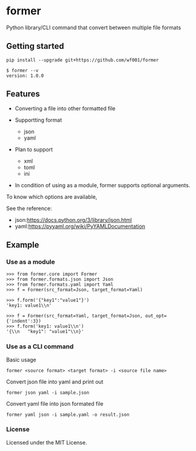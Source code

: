 # former
Python library/CLI command that convert between multiple file formats

## Getting started
```
pip install --upgrade git+https://github.com/wf001/former
```

```
$ former --v
version: 1.0.0
```

## Features
- Converting a file into other formatted file

- Supportting format 
	- json
	- yaml

- Plan to support
	- xml
	- toml
	- ini


- In condition of using as a module, former supports optional arguments.

To know which options are available,

See the reference:

- json:https://docs.python.org/3/library/json.html
- yaml:https://pyyaml.org/wiki/PyYAMLDocumentation

## Example
### Use as a module
```
>>> from former.core import Former
>>> from former.formats.json import Json
>>> from former.formats.yaml import Yaml
>>> f = Former(src_format=Json, target_format=Yaml)

>>> f.form('{"key1":"value1"}')
'key1: value1\\n'

>>> f = Former(src_format=Yaml, target_format=Json, out_opt={'indent':3})
>>> f.form('key1: value1\\n')
'{\\n   "key1": "value1"\\n}'
```

### Use as a CLI command
Basic usage
```
former <source format> <target format> -i <source file name>
```

Convert json file into yaml and print out
```
former json yaml -i sample.json
```

Convert yaml file into json formated file
```
former yaml json -i sample.yaml -o result.json
```

### License
Licensed under the MIT License.
